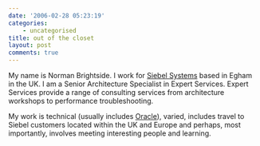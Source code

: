 ```yaml
---
date: '2006-02-28 05:23:19'
categories:
    - uncategorised
title: out of the closet
layout: post
comments: true
---
```

My name is Norman Brightside. I work for 
[Siebel Systems](http://www.siebel.com/) based in Egham in the UK. 
I am a Senior Architecture Specialist in Expert Services. Expert 
Services provide a range of consulting services from architecture 
workshops to performance troubleshooting.

My work is technical (usually includes
[Oracle](http://www.oracle.com/)), varied, includes travel to Siebel
customers located within the UK and Europe and perhaps, most
importantly, involves meeting interesting people and learning.
